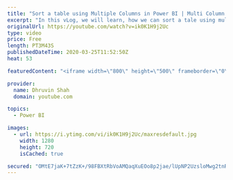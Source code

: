 ```yaml
---
title: "Sort a table using Multiple Columns in Power BI | Multi Column Sort in Power  BI"
excerpt: "In this vLog, we will learn, how we can sort a tale using multiple columns for the table visualization in Power BI.  This feature has been rolled out in March 2020 Power BI Desktop Update.  Here, first we will learn how we can create apply a sort for the multiple column. Then we will change the sort"
originalUrl: https://youtube.com/watch?v=ik0K1H9j2Uc
type: video
price: Free
length: PT3M43S
publishedDateTime: 2020-03-25T11:52:50Z
heat: 53

featuredContent: "<iframe width=\"800\" height=\"500\" frameborder=\"0\" src=\"https://www.youtube.com/embed/ik0K1H9j2Uc\" allow=\"accelerometer; autoplay; encrypted-media; gyroscope; picture-in-picture\" allowfullscreen></iframe>"

provider:
  name: Dhruvin Shah
  domain: youtube.com

topics:
  - Power BI

images:
  - url: https://i.ytimg.com/vi/ik0K1H9j2Uc/maxresdefault.jpg
    width: 1280
    height: 720
    isCached: true

secured: "OMtE7jaK+7tZzK+/98FBXtRbVoAMQaqXuEOo8p2jae/lUpNP2UzsloMwg2tnRpuoTkG23wyEwSqk4eAVMEHICeSlGiTKF+U7qUryM747eIrcM2FG7c47JdUpdZuN8CPi/xgAmVJjjYRMWPrm3lmU4usyJjERPGmwJgMU6RdCnH620Ottw+fF2OiQoy/wUIu4y3ZIqMdxzh7tN8vaSaHAW5bdtvhNFRFuovWUDHdKqTB6q0+AKPZSCVz0QAxxuEa0Yll/4yFL0F+SZmrhLpTXuU533TY461nxHf5LLsbhuw8E3d98lSgYJC/IddQbhxB7dnEg5LHMnE1a3rRCstq925Yc2Le0yUhGixZUC/9I2zLoDoVKlhFXNnPlYbyM//RuQrZ36y5G4gq1LonnI2uLKsXr6GaE/G83vyQ94GIjCYM=;o9YSqCUjZynJJK7TYgwg+A=="
---
```


